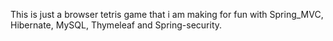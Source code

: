 This is just a browser tetris game that i am making for fun with Spring_MVC, Hibernate, MySQL, Thymeleaf and Spring-security.